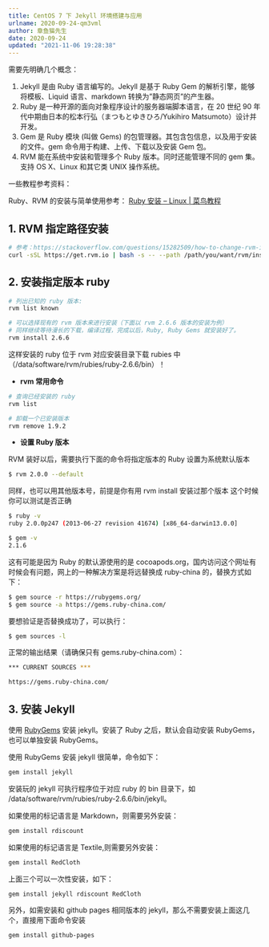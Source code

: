 ```yaml
---
title: CentOS 7 下 Jekyll 环境搭建与应用
urlname: 2020-09-24-qm3vml
author: 章鱼猫先生
date: 2020-09-24
updated: "2021-11-06 19:28:38"
---
```


需要先明确几个概念：

1.  Jekyll 是由 Ruby 语言编写的。Jekyll 是基于 Ruby Gem 的解析引擎，能够将模板、Liquid 语言、markdown 转换为”静态网页”的产生器。
2.  Ruby 是一种开源的面向对象程序设计的服务器端脚本语言，在 20 世纪 90 年代中期由日本的松本行弘（まつもとゆきひろ/Yukihiro Matsumoto）设计并开发。
3.  Gem 是 Ruby 模块 (叫做 Gems) 的包管理器。其包含包信息，以及用于安装的文件。gem 命令用于构建、上传、下载以及安装 Gem 包。
4.  RVM 能在系统中安装和管理多个 Ruby 版本。同时还能管理不同的 gem 集。支持 OS X、Linux 和其它类 UNIX 操作系统。

一些教程参考资料：

Ruby、RVM 的安装与简单使用参考：
[Ruby 安装 – Linux | 菜鸟教程](https://www.runoob.com/ruby/ruby-installation-unix.html)

## 1. RVM 指定路径安装

```bash
# 参考：https://stackoverflow.com/questions/15282509/how-to-change-rvm-install-location
curl -sSL https://get.rvm.io | bash -s -- --path /path/you/want/rvm/installed/to
```

## 2. 安装指定版本 ruby

```bash
# 列出已知的 ruby 版本:
rvm list known

# 可以选择现有的 rvm 版本来进行安装（下面以 rvm 2.6.6 版本的安装为例）
# 同样继续等待漫长的下载，编译过程，完成以后，Ruby, Ruby Gems 就安装好了。
rvm install 2.6.6
```

这样安装的 ruby 位于 rvm 对应安装目录下载 rubies 中（/data/software/rvm/rubies/ruby-2.6.6/bin）！

- **rvm 常用命令**

```bash
# 查询已经安装的 ruby
rvm list

# 卸载一个已安装版本
rvm remove 1.9.2
```

- **设置 Ruby 版本**

RVM 装好以后，需要执行下面的命令将指定版本的 Ruby 设置为系统默认版本

```bash
$ rvm 2.0.0 --default
```

同样，也可以用其他版本号，前提是你有用 rvm install 安装过那个版本
这个时候你可以测试是否正确

```bash
$ ruby -v
ruby 2.0.0p247 (2013-06-27 revision 41674) [x86_64-darwin13.0.0]

$ gem -v
2.1.6
```

这有可能是因为 Ruby 的默认源使用的是 cocoapods.org，国内访问这个网址有时候会有问题，网上的一种解决方案是将远替换成 ruby-china 的，替换方式如下：

```bash
$ gem source -r https://rubygems.org/
$ gem source -a https://gems.ruby-china.com/
```

要想验证是否替换成功了，可以执行：

```bash
$ gem sources -l
```

正常的输出结果（请确保只有 gems.ruby-china.com）：

```bash
*** CURRENT SOURCES ***

https://gems.ruby-china.com/
```

## 3. 安装 Jekyll

使用 [RubyGems](http://rubygems.org/) 安装 jekyll。安装了 Ruby 之后，默认会自动安装 RubyGems，也可以单独安装 RubyGems。

使用 RubyGems 安装 jekyll 很简单，命令如下：

```bash
gem install jekyll
```

安装玩的 jekyll 可执行程序位于对应 ruby 的 bin 目录下，如 /data/software/rvm/rubies/ruby-2.6.6/bin/jekyll。

如果使用的标记语言是 Markdown，则需要另外安装：

```bash
gem install rdiscount
```

如果使用的标记语言是 Textile,则需要另外安装：

```bash
gem install RedCloth
```

上面三个可以一次性安装，如下：

```bash
gem install jekyll rdiscount RedCloth
```

另外，如需安装和 github pages 相同版本的 jekyll，那么不需要安装上面这几个，直接用下面命令安装

```bash
gem install github-pages
```
